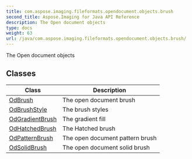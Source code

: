 ```yaml
---
title: com.aspose.imaging.fileformats.opendocument.objects.brush
second_title: Aspose.Imaging for Java API Reference
description: The Open document objects
type: docs
weight: 63
url: /java/com.aspose.imaging.fileformats.opendocument.objects.brush/
---
```


The Open document objects


## Classes

| Class | Description |
| --- | --- |
| [OdBrush](../com.aspose.imaging.fileformats.opendocument.objects.brush/odbrush) | The open document brush |
| [OdBrushStyle](../com.aspose.imaging.fileformats.opendocument.objects.brush/odbrushstyle) | The brush styles |
| [OdGradientBrush](../com.aspose.imaging.fileformats.opendocument.objects.brush/odgradientbrush) | The gradient fill |
| [OdHatchedBrush](../com.aspose.imaging.fileformats.opendocument.objects.brush/odhatchedbrush) | The Hatched brush |
| [OdPatternBrush](../com.aspose.imaging.fileformats.opendocument.objects.brush/odpatternbrush) | The open document pattern brush |
| [OdSolidBrush](../com.aspose.imaging.fileformats.opendocument.objects.brush/odsolidbrush) | The open document solid brush |
